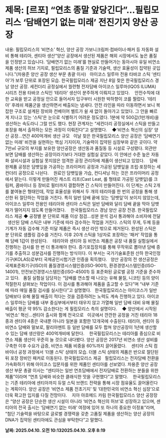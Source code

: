 # **제목: [르포] “연초 종말 앞당긴다”…필립모리스 ‘담배연기 없는 미래’ 전진기지 양산 공장**

  내용: 필립모리스의 ‘비연소’ 혁신, 양산 공장 가보니크림퍼·컴바이너·패커 등 자동화 설비 통해 테리아, 센티아 생산“양산 공장에서 생산된 제품은 해외 시장에서도 높은 품질을 인정받고 있습니다. ‘담배연기 없는 미래’를 현실로 만들어가는 동아시아 유일 비연소 제품 생산의 허브 기지로, 필립모리스의 품질 기준과 기술력, 생산 효율성이 집약된 곳입니다.”(차용준 양산 공장 생산 부문 총괄 이사)          아이코스 일루마 전용 타바코 스틱 ‘센티아’가 보루 단위로 포장된 모습. 한국필립모리스 제공    지난 8일 찾은 한국필립모리스 경남 양산 공장. 세컨더리 공정실에서 궐련형 전자담배 아이코스 일루마(IQOS ILUMA) 시리즈 전용 타바코 스틱인 ‘테리아’ 생산이 분주하게 이뤄지고 있었다.      안전수칙에 대한 교육을 받고 공정실 안으로 들어서자 입구부터 시원한 박하향이 코를 찔렀다. ‘테리아’ 후레쉬 제품군을 생산하면서 배출되는 냄새다. 안전 라인을 따라 이동하면서 보니 복잡한 구조로 설계된 장비와 컨베이어 벨트가 쉴 새 없이 돌아가고 있었다. 그 안을 빠르게 지나고 있는 ‘스틱’은 눈으로 식별하기 어려운 정도였다. 1분에 약 500갑(1만개비)을 생산하는 속도라니 그럴 만도 했다. 현장 관계자는 “세컨더리 공정실에서 스틱을 만들고 포장을 해서 출하하는 모든 과정이 이뤄진다”고 설명했다.      ◆‘비연소 혁신의 심장’ 양산 공장…연간 400억개비 생산 규모     이날 찾은 한국필립모리스 양산 공장은 ‘담배연기 없는 미래’ 비전을 실현하는 핵심 기지이자, 기술력이 집약된 심장부와 같은 곳이다. 약 7만㎡ 규모의 부지를 보유한 양산공장은 생산동과 품질동 등 시설로 구성됐다. 외관만 보면 담배를 생산하는 공장이라기보다 거대한 실험실 같았다. 이 안에선 수준 높은 자동화 설비시설과 실험실 못지않은 엄격한 공정 관리하에 제품이 생산되고 있었다.      담배 완제품 공정은 담뱃잎을 가공하는 프라이머리 공정과 가공된 담뱃잎을 조립‧포장하는 세컨더리 공정으로 나뉜다.      원료인 담뱃잎을 가습, 컨디셔닝 하는 것은 프라이머리 공정에서 맡는다. 이렇게 만들어진 캐스트 리프(Cast Leat, 롤 형태로 가공된 담뱃잎)를 크림퍼, 콤바이너 등 장비로 필터까지 결합하면 긴 스틱이 만들어진다. 이 단계는 스틱 2개를 붙여놓은 형태인데, 작업 효율성을 위해서 두 개의 테리아를 한 번의 공정을 통해 생산한 뒤 절단하는 작업을 거친다. 특히 일반 담배 끝에 있는 ‘담뱃잎’이 보이지 않았는데, 아이코스 일루마 전용인 테리아와 센티아 스틱은 일반 담배와 달리 담배 끝을 막아 담뱃재가 떨어지지 않도록 만들어졌다.           한국필립모리스 경남 양산 공장 전경. 한국필립모리스 제공    ◆ 공정별 분 단위로 제품 이상 점검…성분 분석 검사 통과해야 소비자에 전달     생산된 담배 스틱은 내부 기준에 따라 검수하는 작업을 거친다. 스틱의 무게, 두께 등을 기계가 자동 검수해 기준 미달 제품은 즉시 생산 라인 밖으로 제거된다. 완성된 스틱은 분 단위로 샘플링 검수를 거친다. 이후 20개 스틱을 1상자로 포장하는 ‘패커’ 작업을 통해 담배 1갑이 완성된다.      테리아와 센티아 등 비연소 제품은 공장 내 품질 실험실에서 진행하는 검사를 한 번 더 통과해야 한다. 증기포집장치를 통해 무작위로 뽑아낸 담배 증기를 추출하고 성분검사를 진행하는 방식이다. 이 부서는 국가기술표준원 산하 한국인정기구(KOLAS)로부터 국제공인시험기관 인증을 획득했다.     양산 공장의 전 생산공정은 국제표준화기구(ISO)의 품질경영시스템인증(ISO-9001), 환경경영시스템인증(ISO-14001), 안전보건경영시스템인증(ISO-45001) 등 표준화된 글로벌 공정 기준을 준수하고 있다.     품질 실험실 담당자는 “담배를 연소할 때 나오는 유해 물질, 니코틴 등의 양이 적절한지 살펴보는 작업이다. 이 검사를 통과해야 제품을 출고할 수 있다”며 “내부 기준에 따라 매일 품질 검사를 실시한다”고 설명했다.     한국필립모리스는 아이코스가 일반 담배보다 유해 물질 배출이 적다는 것을 검증하려는 노력도 계속 진행하고 있다. 아이코스 일루마는 담배를 내부 중심부에서부터 태우지 않고 가열해 일반 담배 대비 유해 물질 배출이 평균 약 95% 감소한다는 게 필립모리스 측의 설명이다.      ◆ 양산에서 시작된 ‘비연소’ 혁신…센티아 출시와 함께 전국으로     이곳에서 깐깐한 공정을 거친 테리아 18종과 센티아 4종은 국내뿐 아니라 일본을 포함한 12개국에 수출된다. 테리아, 센티아 등 비연소 담배와 말보로, 팔리아멘트 등 일반 담배를 모두 합쳐 양산공장이 1년에 생산할 수 있는 담배 생산량은 400억개비에 달한다.      한국필립모리스는 테리아를 중심으로 비연소 제품 생산이 꾸준히 늘 것으로 내다봤다. 양산 공장은 2017년 비연소 생산 설비를 구축한 이후 수요가 급증, 비연소 제품 비중을 60%까지 끌어올렸다.           센티아 스틱 컴바이너 공정 과정에서 ‘더블 스틱’ 상태의 모습. 더블 스틱 상태의 제품은 반으로 절단된 뒤 포장 장비인 패커로 이동된다. 한국필립모리스 제공       필립모리스는 전자담배 전환을 가속화하기 위해 아이코스 입문자를 위한 제품인 센티아를 선보였다. 차용준 양산 공장 생산 부문 총괄 이사는 “센티아는 일반 연초담배에서 전자담배로 전환하는 분들을 위한 제품”이라며 “연초 담배와 비슷한 클래식한 맛을 구현했다”고 말했다.      한국필립모리스는 기존 테리아에 센티아까지 듀얼 스틱 브랜드 전략을 통해 시장 점유율도 끌어올린다는 계획이다. 양산 공장은 ‘비연소 제품 전초기지’ 및 ‘대한민국의 비연소 혁신 심장’으로 더욱 확고한 입지를 다질 전망이다.      지아 아흐메드 카림 한국필립모리스 양산 공장장은 “양산 공장은 단순한 생산 시설이 아니라 ‘비연소 혁신의 허브’로 성장하고 있으며, 센티아의 전국 출시는 ‘담배연기 없는 미래’ 여정에 있어 또 하나의 중요한 이정표”라며, “첨단 기술력을 바탕으로 글로벌 경쟁력을 갖춘 고품질 제품을 생산하는 양산 공장의 DNA가 집약된 센티아에도 관심을 부탁한다”고 말했다.

  **날짜: 2025.04.10. 오전 10:132025.04.10. 오후 8:19**
